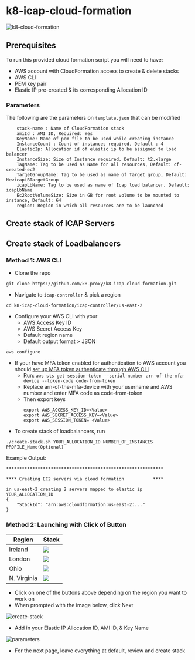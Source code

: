 # k8-icap-cloud-formation
![k8-cloud-formation](https://user-images.githubusercontent.com/70108899/107366117-0c810c80-6ade-11eb-8753-289c28bd1135.png)

## Prerequisites
To run this provided cloud formation script you will need to have:

- AWS account with CloudFormation access to create & delete stacks
- AWS CLI
- PEM key pair
- Elastic IP pre-created & its corresponding Allocation ID

### Parameters
The following are the parameters on `template.json` that can be modified

```
    stack-name : Name of CloudFormation stack
    amiId : AMI ID, Required: Yes
    KeyName: Name of pem file to be used while creating instance
    InstanceCount : Count of instances required, Default : 4
    ElasticIp: Allocation id of elastic ip to be assigned to load balancer
    InstanceSize: Size of Instance required, Default: t2.xlarge
    TagName: Tag to be used as Name for all resources, Default: cf-created-ec2
    TargetGroupName: Tag to be used as name of Target group, Default: NewicapLBTargetGroup
    icapLbName: Tag to be used as name of Icap load balancer, Default: icapLbName
    Ec2RootVolumeSize: Size in GB for root volume to be mounted to instance, Default: 64
    region: Region in which all resources are to be launched
```

## Create stack of ICAP Servers

## Create stack of Loadbalancers
### Method 1:  AWS CLI

- Clone the repo 
```
git clone https://github.com/k8-proxy/k8-icap-cloud-formation.git
```
- Navigate to `icap-controller` & pick a region
```
cd k8-icap-cloud-formation/icap-controller/us-east-2
```
- Configure your AWS CLI with your
    - AWS Access Key ID
    - AWS Secret Access Key
    - Default region name
    - Default output format > JSON
```
aws configure
```
- If your have MFA token enabled for authentication to AWS account you should [set up MFA token authenticate through AWS CLI](https://aws.amazon.com/premiumsupport/knowledge-center/authenticate-mfa-cli/)
    - Run: `aws sts get-session-token --serial-number arn-of-the-mfa-device --token-code code-from-token`
    - Replace arn-of-the-mfa-device with your username and AWS number and enter MFA code as code-from-token 
    - Then export keys
        ```
        export AWS_ACCESS_KEY_ID=<Value>
        export AWS_SECRET_ACCESS_KEY=<Value>
        export AWS_SESSION_TOKEN= <Value>
        ```
- To create stack of loadbalancers, run
```
./create-stack.sh YOUR_ALLOCATION_ID NUMBER_OF_INSTANCES PROFILE_Name(Optional)
``` 
Example Output:
```
************************************************************

**** Creating EC2 servers via cloud formation           ****

in us-east-2 creating 2 servers mapped to elastic ip YOUR_ALLOCATION_ID
{
    "StackId": "arn:aws:cloudformation:us-east-2:..."
}
```

### Method 2: Launching with Click of Button
| Region           | Stack                                                                                                                                                                                                                                                                                                                                      |
|------------------|--------------------------------------------------------------------------------------------------------------------------------------------------------------------------------------------------------------------------------------------------------------------------------------------------------------------------------------------|
| Ireland          | [<img src="https://s3.amazonaws.com/cloudformation-examples/cloudformation-launch-stack.png">](https://console.aws.amazon.com/cloudformation/home?region=eu-west-1#/stacks/new?stackName=IcapLoadBalancerStack&templateURL=http://icap-cloudformation-template.s3-eu-west-1.amazonaws.com/template.json) |
| London          | [<img src="https://s3.amazonaws.com/cloudformation-examples/cloudformation-launch-stack.png">](https://console.aws.amazon.com/cloudformation/home?region=eu-west-2#/stacks/new?stackName=IcapLoadBalancerStack&templateURL=http://icap-cloudformation-template.s3-eu-west-1.amazonaws.com/template.json) |
| Ohio  | [<img src="https://s3.amazonaws.com/cloudformation-examples/cloudformation-launch-stack.png">](https://console.aws.amazon.com/cloudformation/home?region=us-east-2#/stacks/new?stackName=IcapLoadBalancerStack&templateURL=http://icap-cloudformation-template.s3-eu-west-1.amazonaws.com/template.json) | 
| N. Virginia  | [<img src="https://s3.amazonaws.com/cloudformation-examples/cloudformation-launch-stack.png">](https://console.aws.amazon.com/cloudformation/home?region=us-east-1#/stacks/new?stackName=IcapLoadBalancerStack&templateURL=http://icap-cloudformation-template.s3-eu-west-1.amazonaws.com/template.json) | 


- Click on one of the buttons above depending on the region you want to  work on
- When prompted with the image below, click Next 

![create-stack](https://user-images.githubusercontent.com/60857664/107665722-64fb0a00-6c96-11eb-9e05-ff00615e4e05.png)

- Add in your Elastic IP Allocation ID, AMI ID, & Key Name

![parameters](https://user-images.githubusercontent.com/60857664/107666135-d9ce4400-6c96-11eb-8c05-c54b6aa3d788.png)

- For the next page, leave everything at default, review and create stack